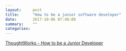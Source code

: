 ```yaml
---
layout:     post
title:      "How to be a junior software developer"
date:       2017-10-06 07:40:00
summary:    "" 
categories:  
---
```

[ThoughtWorks - How to be a Junior Developer](https://www.thoughtworks.com/insights/blog/how-be-junior-software-developer)

